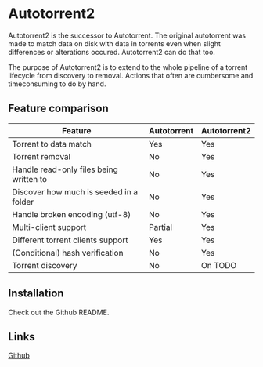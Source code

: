 # Autotorrent2

Autotorrent2 is the successor to Autotorrent. The original autotorrent was made to match data on disk with data
in torrents even when slight differences or alterations occured. Autotorrent2 can do that too.

The purpose of Autotorrent2 is to extend to the whole pipeline of a torrent lifecycle from discovery to removal.
Actions that often are cumbersome and timeconsuming to do by hand.


## Feature comparison

| Feature                                 | Autotorrent | Autotorrent2 |
|-----------------------------------------|-------------|--------------|
| Torrent to data match                   | Yes         | Yes          |
| Torrent removal                         | No          | Yes          |
| Handle read-only files being written to | No          | Yes          |
| Discover how much is seeded in a folder | No          | Yes          |
| Handle broken encoding (utf-8)          | No          | Yes          |
| Multi-client support                    | Partial     | Yes          |
| Different torrent clients support       | Yes         | Yes          |
| (Conditional) hash verification         | No          | Yes          |
| Torrent discovery                       | No          | On TODO      |

## Installation

Check out the Github README.

## Links

[Github](https://github.com/JohnDoee/autotorrent2)
